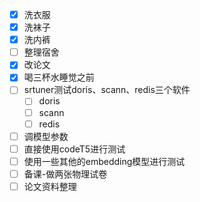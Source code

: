 - [x] 洗衣服
- [x] 洗袜子
- [x] 洗内裤
- [ ] 整理宿舍
- [x] 改论文
- [x] 喝三杯水睡觉之前
- [ ] srtuner测试doris、scann、redis三个软件
	- [ ] doris
	- [ ] scann
	- [ ] redis
- [ ] 调模型参数
- [ ] 直接使用codeT5进行测试
- [ ] 使用一些其他的embedding模型进行测试
- [ ] 备课-做两张物理试卷
- [ ] 论文资料整理